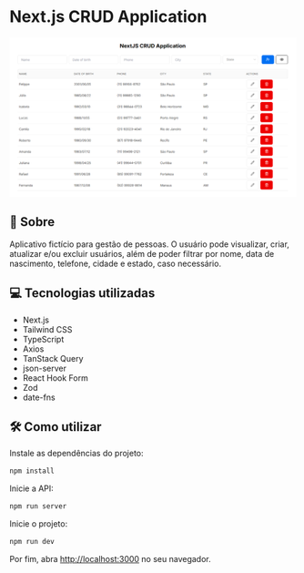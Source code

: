 <h1>
    Next.js CRUD Application
</h1>

<img src="public/preview.png">

## 🧾 Sobre

Aplicativo fictício para gestão de pessoas. O usuário pode visualizar, criar, atualizar e/ou excluir usuários, além de poder filtrar por nome, data de nascimento, telefone, cidade e estado, caso necessário.

## 💻 Tecnologias utilizadas

- Next.js
- Tailwind CSS
- TypeScript
- Axios
- TanStack Query
- json-server
- React Hook Form
- Zod
- date-fns

## 🛠️ Como utilizar

Instale as dependências do projeto:

```bash
npm install
```

Inicie a API:

```bash
npm run server
```

Inicie o projeto:

```bash
npm run dev
```

Por fim, abra [http://localhost:3000](http://localhost:3000) no seu navegador.
